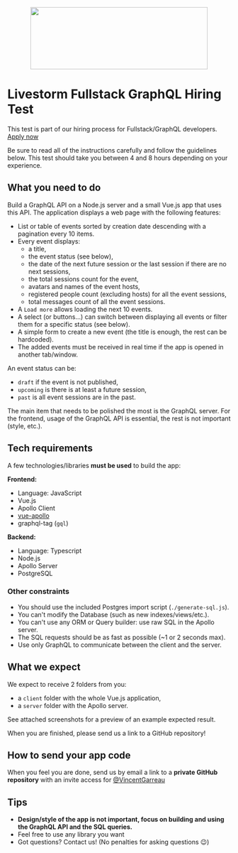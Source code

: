 <p align="center">
  <img width="400" height="140" src="https://svgshare.com/i/ZCX.svg">
</p>

# Livestorm Fullstack GraphQL Hiring Test

This test is part of our hiring process for Fullstack/GraphQL developers. [Apply now](https://jobs.livestorm.co/)

Be sure to read all of the instructions carefully and follow the guidelines below. This test should take you between 4 and 8 hours depending on your experience.

## What you need to do

Build a GraphQL API on a Node.js server and a small Vue.js app that uses this API. The application displays a web page with the following features:

- List or table of events sorted by creation date descending with a pagination every 10 items.
- Every event displays:
  - a title,
  - the event status (see below),
  - the date of the next future session or the last session if there are no next sessions,
  - the total sessions count for the event,
  - avatars and names of the event hosts,
  - registered people count (excluding hosts) for all the event sessions,
  - total messages count of all the event sessions.
- A `Load more` allows loading the next 10 events.
- A select (or buttons...) can switch between displaying all events or filter them for a specific status (see below).
- A simple form to create a new event (the title is enough, the rest can be hardcoded).
- The added events must be received in real time if the app is opened in another tab/window.

An event status can be:
- `draft` if the event is not published,
- `upcoming` is there is at least a future session,
- `past` is all event sessions are in the past.

The main item that needs to be polished the most is the GraphQL server. For the frontend, usage of the GraphQL API is essential, the rest is not important (style, etc.).

## Tech requirements

A few technologies/libraries **must be used** to build the app:

**Frontend:**

- Language: JavaScript
- Vue.js
- Apollo Client
- [vue-apollo](https://vue-apollo.netlify.com/)
- graphql-tag (`gql`)

**Backend:**

- Language: Typescript
- Node.js
- Apollo Server
- PostgreSQL

### Other constraints

- You should use the included Postgres import script (`./generate-sql.js`).
- You can't modify the Database (such as new indexes/views/etc.).
- You can't use any ORM or Query builder: use raw SQL in the Apollo server.
- The SQL requests should be as fast as possible (~1 or 2 seconds max).
- Use only GraphQL to communicate between the client and the server.

## What we expect

We expect to receive 2 folders from you:

- a `client` folder with the whole Vue.js application,
- a `server` folder with the Apollo server.

See attached screenshots for a preview of an example expected result.

When you are finished, please send us a link to a GitHub repository!

## How to send your app code

When you feel you are done, send us by email a link to a **private GitHub repository** with an invite access for [@VincentGarreau](https://github.com/VincentGarreau)

## Tips

- **Design/style of the app is not important, focus on building and using the GraphQL API and the SQL queries.**
- Feel free to use any library you want
- Got questions? Contact us! (No penalties for asking questions 😉)
